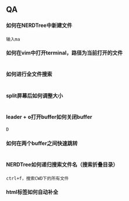 ## QA
#### 如何在NERDTree中新建文件
```
输入ma
```
#### 如何在vim中打开terminal，路径为当前打开的文件
```

```
#### 如何进行全文件搜索
```

```
#### split屏幕后如何调整大小
```

```
#### leader + o打开buffer如何关闭buffer
```
D
```
#### 如何在两个buffer之间快速跳转
```

```
#### NERDTree如何递归搜索文件名（搜索折叠目录） 
```
ctrl+f，搜索CWD下的所有文件
```
#### html标签如何自动补全
```

```


